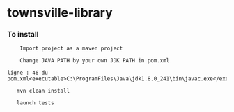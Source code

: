 # townsville-library


### To install 

```text
    Import project as a maven project
    
    Change JAVA PATH by your own JDK PATH in pom.xml 
     
ligne : 46 du pom.xml<executable>C:\ProgramFiles\Java\jdk1.8.0_241\bin\javac.exe</executable> 
     
   mvn clean install 
   
   launch tests

```

 
